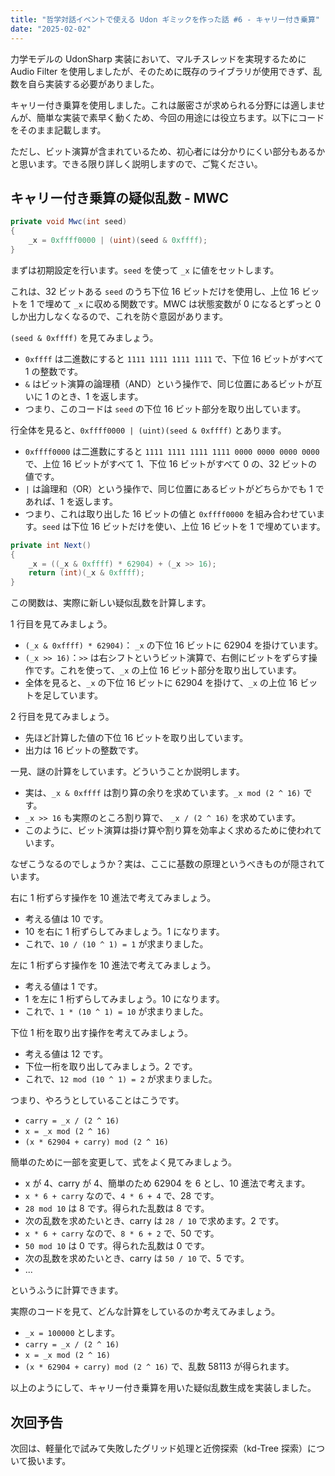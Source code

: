 ```yaml
---
title: "哲学対話イベントで使える Udon ギミックを作った話 #6 - キャリー付き乗算"
date: "2025-02-02"
---
```


力学モデルの UdonSharp 実装において、マルチスレッドを実現するために Audio Filter を使用しましたが、そのために既存のライブラリが使用できず、乱数を自ら実装する必要がありました。

キャリー付き乗算を使用しました。これは厳密さが求められる分野には適しませんが、簡単な実装で素早く動くため、今回の用途には役立ちます。以下にコードをそのまま記載します。

ただし、ビット演算が含まれているため、初心者には分かりにくい部分もあるかと思います。できる限り詳しく説明しますので、ご覧ください。

## キャリー付き乗算の疑似乱数 - MWC

```cs
private void Mwc(int seed)
{
    _x = 0xffff0000 | (uint)(seed & 0xffff);
}
```

まずは初期設定を行います。`seed` を使って `_x` に値をセットします。

これは、32 ビットある `seed` のうち下位 16 ビットだけを使用し、上位 16 ビットを 1 で埋めて `_x` に収める関数です。MWC は状態変数が 0 になるとずっと 0 しか出力しなくなるので、これを防ぐ意図があります。

`(seed & 0xffff)` を見てみましょう。

- `0xffff` は二進数にすると `1111 1111 1111 1111` で、下位 16 ビットがすべて 1 の整数です。
- `&` はビット演算の論理積（AND）という操作で、同じ位置にあるビットが互いに 1 のとき、1 を返します。
- つまり、このコードは `seed` の下位 16 ビット部分を取り出しています。

行全体を見ると、`0xffff0000 | (uint)(seed & 0xffff)` とあります。

- `0xffff0000` は二進数にすると `1111 1111 1111 1111 0000 0000 0000 0000` で、上位 16 ビットがすべて 1、下位 16 ビットがすべて 0 の、32 ビットの値です。
- `|` は論理和（OR）という操作で、同じ位置にあるビットがどちらかでも 1 であれば、1 を返します。
- つまり、これは取り出した 16 ビットの値と `0xffff0000` を組み合わせています。`seed` は下位 16 ビットだけを使い、上位 16 ビットを 1 で埋めています。

```cs
private int Next()
{
	_x = ((_x & 0xffff) * 62904) + (_x >> 16);
	return (int)(_x & 0xffff);
}
```

この関数は、実際に新しい疑似乱数を計算します。

1 行目を見てみましょう。

- `(_x & 0xffff) * 62904)`： `_x` の下位 16 ビットに 62904 を掛けています。
- `(_x >> 16)`：`>>` は右シフトというビット演算で、右側にビットをずらす操作です。これを使って、`_x` の上位 16 ビット部分を取り出しています。
- 全体を見ると、`_x` の下位 16 ビットに 62904 を掛けて、`_x` の上位 16 ビットを足しています。

2 行目を見てみましょう。

- 先ほど計算した値の下位 16 ビットを取り出しています。
- 出力は 16 ビットの整数です。

一見、謎の計算をしています。どういうことか説明します。

- 実は、`_x & 0xffff` は割り算の余りを求めています。`_x mod (2 ^ 16)` です。
- `_x >> 16` も実際のところ割り算で、 `_x / (2 ^ 16)` を求めています。
- このように、ビット演算は掛け算や割り算を効率よく求めるために使われています。

なぜこうなるのでしょうか？実は、ここに基数の原理というべきものが隠されています。

右に 1 桁ずらす操作を 10 進法で考えてみましょう。

- 考える値は 10 です。
- 10 を右に 1 桁ずらしてみましょう。1 になります。
- これで、`10 / (10 ^ 1) = 1` が求まりました。

左に 1 桁ずらす操作を 10 進法で考えてみましょう。

- 考える値は 1 です。
- 1 を左に 1 桁ずらしてみましょう。10 になります。
- これで、`1 * (10 ^ 1) = 10` が求まりました。

下位 1 桁を取り出す操作を考えてみましょう。

- 考える値は 12 です。
- 下位一桁を取り出してみましょう。2 です。
- これで、`12 mod (10 ^ 1) = 2` が求まりました。

つまり、やろうとしていることはこうです。

- `carry = _x / (2 ^ 16)`
- `x = _x mod (2 ^ 16)`
- `(x * 62904 + carry) mod (2 ^ 16)`

簡単のために一部を変更して、式をよく見てみましょう。

- x が 4、carry が 4、簡単のため 62904 を 6 とし、10 進法で考えます。
- `x * 6 + carry` なので、`4 * 6 + 4` で、28 です。
- `28 mod 10` は 8 です。得られた乱数は 8 です。
- 次の乱数を求めたいとき、carry は `28 / 10` で求めます。2 です。
- `x * 6 + carry` なので、`8 * 6 + 2` で、50 です。
- `50 mod 10` は 0 です。得られた乱数は 0 です。
- 次の乱数を求めたいとき、carry は `50 / 10` で、5 です。
- ...

というふうに計算できます。

実際のコードを見て、どんな計算をしているのか考えてみましょう。

- `_x = 100000` とします。
- `carry = _x / (2 ^ 16)`
- `x = _x mod (2 ^ 16)`
- `(x * 62904 + carry) mod (2 ^ 16)` で、乱数 58113 が得られます。

以上のようにして、キャリー付き乗算を用いた疑似乱数生成を実装しました。

## 次回予告

次回は、軽量化で試みて失敗したグリッド処理と近傍探索（kd-Tree 探索）について扱います。